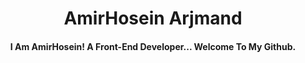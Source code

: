 <h1 align="center">AmirHosein Arjmand</h>

<h4 align="center">I Am AmirHosein! A Front-End Developer... Welcome To My Github.</h4>
